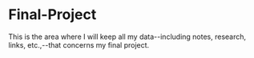 # Final-Project
This is the area where I will keep all my data--including notes, research, links, etc.,--that concerns my final project.
